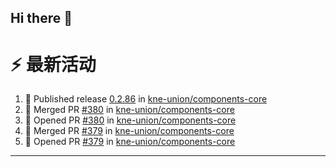 ## Hi there 👋

<!--

**Here are some ideas to get you started:**

🙋‍♀️ A short introduction - what is your organization all about?
🌈 Contribution guidelines - how can the community get involved?
👩‍💻 Useful resources - where can the community find your docs? Is there anything else the community should know?
🍿 Fun facts - what does your team eat for breakfast?
🧙 Remember, you can do mighty things with the power of [Markdown](https://docs.github.com/github/writing-on-github/getting-started-with-writing-and-formatting-on-github/basic-writing-and-formatting-syntax)
-->


# ⚡ 最新活动

<!--START_SECTION:activity-->
1. 🚀 Published release [0.2.86](https://github.com/kne-union/components-core/releases/tag/0.2.86) in [kne-union/components-core](https://github.com/kne-union/components-core)
2. 🎉 Merged PR [#380](https://github.com/kne-union/components-core/pull/380) in [kne-union/components-core](https://github.com/kne-union/components-core)
3. 💪 Opened PR [#380](https://github.com/kne-union/components-core/pull/380) in [kne-union/components-core](https://github.com/kne-union/components-core)
4. 🎉 Merged PR [#379](https://github.com/kne-union/components-core/pull/379) in [kne-union/components-core](https://github.com/kne-union/components-core)
5. 💪 Opened PR [#379](https://github.com/kne-union/components-core/pull/379) in [kne-union/components-core](https://github.com/kne-union/components-core)
<!--END_SECTION:activity-->

---
